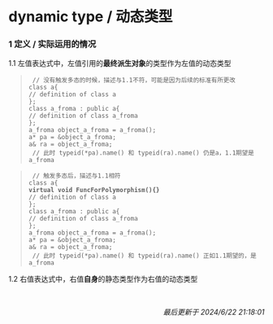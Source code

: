 # dynamic type / 动态类型<br>
### 1 定义 / 实际运用的情况<br>
1.1 左值表达式中，左值引用的**最终派生对象**的类型作为左值的动态类型<br>
>``` // 没有触发多态的时候，描述与1.1不符，可能是因为后续的标准有所更改```<br>
>```class a{ ```<br>
>```// definition of class a```<br> 
>```};```<br>
>```class a_froma : public a{```<br> 
>```// definition of class a_froma```<br> 
>```};```<br> 
>```a_froma object_a_froma = a_froma();```<br>
>```a* pa = &object_a_froma;```<br>
>```a& ra = object_a_froma;```<br>
>``` // 此时 typeid(*pa).name() 和 typeid(ra).name() 仍是a，1.1期望是a_froma```<br>

>``` // 触发多态后，描述与1.1相符```<br>
>```class a{ ```<br>
>**```virtual void FuncForPolymorphism(){}```**<br>
>```// definition of class a```<br> 
>```};```<br>
>```class a_froma : public a{```<br> 
>```// definition of class a_froma```<br> 
>```};```<br> 
>```a_froma object_a_froma = a_froma();```<br>
>```a* pa = &object_a_froma;```<br>
>```a& ra = object_a_froma;```<br>
>``` // 此时 typeid(*pa).name() 和 typeid(ra).name() 正如1.1期望的，是a_froma```<br>

1.2 右值表达式中，右值**自身**的静态类型作为右值的动态类型<br>



<br><p align="right">*最后更新于 2024/6/22 21:18:01*